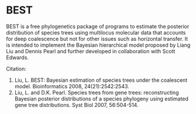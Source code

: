 # BEST
BEST is a free phylogenetics package of programs to estimate the posterior distribution of species trees using multilocus molecular data that accounts for deep coalescence but not for other issues such as horizontal transfer. It is intended to implement the Bayesian hierarchical model proposed by Liang Liu and Dennis Pearl and further developed in collaboration with Scott Edwards.


Citation:
1. Liu, L. BEST: Bayesian estimation of species trees under the coalescent model. Bioinformatics 2008, 24(21):2542:2543.
2. Liu, L. and D.K. Pearl. Species trees from gene trees: reconstructing Bayesian posterior distributions of a species phylogeny using estimated gene tree distributions. Syst Biol 2007, 56:504-514.
